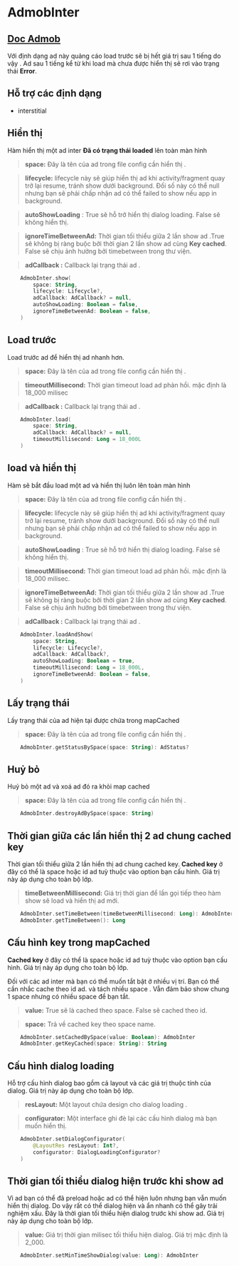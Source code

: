 # AdmobInter
##  [Doc Admob](https://developers.google.com/admob/android/interstitial?hl=vi)

Với định dạng ad này quảng cáo load trước sẽ bị hết giá trị sau 1 tiếng  do vậy . Ad sau 1 tiếng kể từ khi load mà chưa được hiển thị sẽ rơi vào trạng thái **Error**.

## **Hỗ trợ các định dạng**

- interstitial

## **Hiển thị**

Hàm hiển thị một ad inter **Đã có trạng thái loaded** lên toàn màn hình

> **space:** Đây là tên của ad trong file config cần hiển thị .

> **lifecycle:** lifecycle này sẽ giúp hiển thị ad khi activity/fragment quay trở lại resume, tránh show dưới background. Đối số này có thể null nhưng bạn sẽ phải chấp nhận ad có thể failed to show nếu app in background.

> **autoShowLoading** : True sẽ hỗ trở hiển thị dialog loading. False sẽ không hiển thị.

> **ignoreTimeBetweenAd:** Thời gian tối thiểu giữa 2 lần show ad .True sẽ không bị ràng buộc bởi thời gian 2 lần show ad cùng **Key cached**. False sẽ chịu ảnh hưởng bởi timebetween trong thư viện.

> **adCallback :**  Callback lại trạng thái ad .

```kotlin
    AdmobInter.show(
        space: String,  
        lifecycle: Lifecycle?,  
        adCallback: AdCallback? = null,  
        autoShowLoading: Boolean = false,  
        ignoreTimeBetweenAd: Boolean = false,
    )
```

## **Load trước**

Load trước ad để hiển thị ad nhanh hơn.

> **space:** Đây là tên của ad trong file config cần hiển thị .

> **timeoutMillisecond:** Thời gian timeout load ad phản hồi.  mặc định là 18_000 milisec

> **adCallback :**  Callback lại trạng thái ad .

```kotlin
	AdmobInter.load(
        space: String,
        adCallback: AdCallback? = null,
        timeoutMillisecond: Long = 18_000L
    )
```

## **load và hiển thị**

Hàm sẽ bắt đầu load một ad và  hiển thị luôn lên toàn màn hình

> **space:** Đây là tên của ad trong file config cần hiển thị .

> **lifecycle:** lifecycle này sẽ giúp hiển thị ad khi activity/fragment quay trở lại resume, tránh show dưới background. Đối số này có thể null nhưng bạn sẽ phải chấp nhận ad có thể failed to show nếu app in background.

> **autoShowLoading** : True sẽ hỗ trở hiển thị dialog loading. False sẽ không hiển thị.

> **timeoutMillisecond:** Thời gian timeout load ad phản hồi.  mặc định là 18_000 milisec.

> **ignoreTimeBetweenAd:** Thời gian tối thiểu giữa 2 lần show ad .True sẽ không bị ràng buộc bởi thời gian 2 lần show ad cùng **Key cached**. False sẽ chịu ảnh hưởng bởi timebetween trong thư viện.

> **adCallback :**  Callback lại trạng thái ad .

```kotlin
    AdmobInter.loadAndShow(
        space: String,
        lifecycle: Lifecycle?,
        adCallback: AdCallback?,
        autoShowLoading: Boolean = true,
        timeoutMillisecond: Long = 18_000L,
        ignoreTimeBetweenAd: Boolean = false,
    )
```

## **Lấy trạng thái**

Lấy trạng thái của ad hiện tại được chứa trong mapCached

> **space:** Đây là tên của ad trong file config cần hiển thị .

```kotlin
	AdmobInter.getStatusBySpace(space: String): AdStatus?
```

## **Huỷ bỏ**

Huỷ bỏ một ad và xoá ad đó ra khỏi map cached

> **space:** Đây là tên của ad trong file config cần hiển thị .

```kotlin
	AdmobInter.destroyAdBySpace(space: String)
```

## **Thời gian giữa các lần hiển thị 2 ad chung cached key**

Thời gian tối thiểu giữa  2 lần hiển thị ad chung cached key. **Cached key** ở đây có thể là space hoặc id  ad tuỳ thuộc vào option bạn cấu hình. Giá trị này áp dụng cho toàn bộ lớp.

> **timeBetweenMillisecond:** Giá trị  thời gian để lần gọi tiếp theo hàm show sẽ load và hiển thị ad mới.

```kotlin
	AdmobInter.setTimeBetween(timeBetweenMillisecond: Long): AdmobInter
	AdmobInter.getTimeBetween(): Long
```
## **Cấu hình key trong mapCached**

**Cached key** ở đây có thể là space hoặc id  ad tuỳ thuộc vào option bạn cấu hình. Giá trị này áp dụng cho toàn bộ lớp.

Đối với các ad inter mà bạn có thể muốn tắt bật ở nhiều vị trí. Bạn có thể cần nhắc cache theo id ad. và tách nhiều space . Vẫn đảm bảo show chung 1 space nhưng có nhiều space để bạn tắt.

> **value:** True sẽ là cached theo space. False sẽ cached theo id.

> **space:** Trả về cached key theo space name.

```kotlin
	AdmobInter.setCachedBySpace(value: Boolean): AdmobInter
	AdmobInter.getKeyCached(space: String): String
```

## **Cấu hình dialog loading**

Hỗ trợ cấu hình dialog bao gồm cả layout và các giá trị thuộc tính của dialog. Giá trị này áp dụng cho toàn bộ lớp.

> **resLayout:** Một layout chứa design cho dialog loading .

> **configurator:** Một interface ghi đè lại các cấu hình dialog mà bạn muốn hiển thị.

```kotlin
    AdmobInter.setDialogConfigurator(
        @LayoutRes resLayout: Int?,
        configurator: DialogLoadingConfigurator?
    )
```

## **Thời gian tối thiểu dialog hiện trước khi show ad**

Vì ad bạn có thể đã preload hoặc ad có thể hiện luôn nhưng bạn vẫn muốn hiển thị dialog. Do vậy rất có thể dialog hiện và ẩn nhanh có thể gây trải nghiệm xấu. Đây là thời gian tối thiểu hiện dialog trước khi show ad. Giá trị này áp dụng cho toàn bộ lớp.

> **value:** Giá trị  thời gian milisec tối thiểu hiện dialog. Giá trị mặc định là 2_000.

```kotlin
    AdmobInter.setMinTimeShowDialog(value: Long): AdmobInter
```
